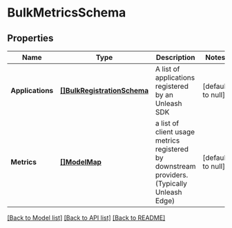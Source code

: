 # BulkMetricsSchema

## Properties
Name | Type | Description | Notes
------------ | ------------- | ------------- | -------------
**Applications** | [**[]BulkRegistrationSchema**](bulkRegistrationSchema.md) | A list of applications registered by an Unleash SDK | [default to null]
**Metrics** | [**[]ModelMap**](map.md) | a list of client usage metrics registered by downstream providers. (Typically Unleash Edge) | [default to null]

[[Back to Model list]](../README.md#documentation-for-models) [[Back to API list]](../README.md#documentation-for-api-endpoints) [[Back to README]](../README.md)

